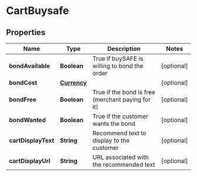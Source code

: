 

# CartBuysafe


## Properties

| Name | Type | Description | Notes |
|------------ | ------------- | ------------- | -------------|
|**bondAvailable** | **Boolean** | True if buySAFE is willing to bond the order |  [optional] |
|**bondCost** | [**Currency**](Currency.md) |  |  [optional] |
|**bondFree** | **Boolean** | True if the bond is free (merchant paying for it) |  [optional] |
|**bondWanted** | **Boolean** | True if the customer wants the bond |  [optional] |
|**cartDisplayText** | **String** | Recommend text to display to the customer |  [optional] |
|**cartDisplayUrl** | **String** | URL associated with the recommended text |  [optional] |




